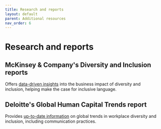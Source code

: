 ```yaml
---
title: Research and reports
layout: default
parent: Additional resources
nav_order: 6
---
```

# Research and reports

## McKinsey & Company's Diversity and Inclusion reports
Offers [data-driven insights](https://www.mckinsey.com/featured-insights/diversity-and-inclusion) into the business impact of diversity and inclusion, helping make the case for inclusive language.

## Deloitte's Global Human Capital Trends report 
Provides [up-to-date information](https://www2.deloitte.com/us/en/insights/focus/human-capital-trends.html) on global trends in workplace diversity and inclusion, including communication practices.

